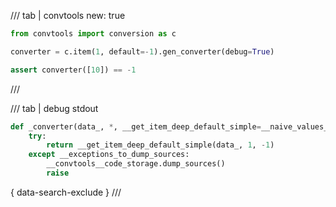 /// tab | convtools
    new: true

```python
from convtools import conversion as c

converter = c.item(1, default=-1).gen_converter(debug=True)

assert converter([10]) == -1

```
///

/// tab | debug stdout
```python
def _converter(data_, *, __get_item_deep_default_simple=__naive_values__["__get_item_deep_default_simple"]):
    try:
        return __get_item_deep_default_simple(data_, 1, -1)
    except __exceptions_to_dump_sources:
        __convtools__code_storage.dump_sources()
        raise


```
{ data-search-exclude }
///

